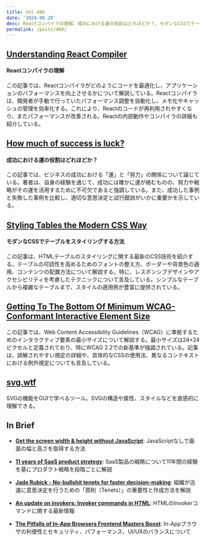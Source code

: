 ```yaml
---
title: Vol.466
date: '2024-08-28'
desc: Reactコンパイラの理解、成功における運の役割はどれほどか？、モダンなCSSでテーブルをスタイリングする方法、ほか計10リンク
permalink: /posts/466/
---
```



## [Understanding React Compiler](https://tonyalicea.dev/blog/understanding-react-compiler/)
#### Reactコンパイラの理解

この記事では、Reactコンパイラがどのようにコードを最適化し、アプリケーションのパフォーマンスを向上させるかについて解説している。Reactコンパイラは、開発者が手動で行っていたパフォーマンス調整を自動化し、メモ化やキャッシュの管理を効率化する。これにより、Reactのコードが再利用されやすくなり、またパフォーマンスが改善される。Reactの内部動作やコンパイラの詳細も紹介している。


## [How much of success is luck?](https://longform.asmartbear.com/lucky/)
#### 成功における運の役割はどれほどか？

この記事では、ビジネスの成功における「運」と「努力」の関係について論じている。著者は、自身の経験を通じて、成功には確かに運が絡むものの、努力や戦略がその運を活用するために不可欠であると強調している。また、成功した事例と失敗した事例を比較し、適切な意思決定と試行錯誤がいかに重要かを示している。

## [Styling Tables the Modern CSS Way](https://piccalil.li/blog/styling-tables-the-modern-css-way/)
#### モダンなCSSでテーブルをスタイリングする方法

この記事は、HTMLテーブルのスタイリングに関する最新のCSS技術を紹介する。テーブルの可読性を高めるためのフォントの整え方、ボーダーや背景色の適用、コンテンツの配置方法について解説する。特に、レスポンシブデザインやアクセシビリティを考慮したテクニックについて言及している。シンプルなテーブルから複雑なテーブルまで、スタイルの適用例が豊富に提供されている。


## [Getting To The Bottom Of Minimum WCAG-Conformant Interactive Element Size](https://www.smashingmagazine.com/2024/07/getting-bottom-minimum-wcag-conformant-interactive-element-size/)

この記事では、Web Content Accessibility Guidelines（WCAG）に準拠するためのインタラクティブ要素の最小サイズについて解説する。最小サイズは24×24ピクセルと定義されており、特にWCAG 2.2での新基準が強調されている。記事は、誤解されやすい規定の詳細や、具体的なCSSの使用法、異なるコンテキストにおける例外規定についても言及している。


## [svg.wtf](https://svg.wtf/?activeTab=gui&ck_subscriber_id=1424938214&shapes=%5B%5B%22tag%22%2C%22attributes%22%2C%22metadata%22%2C%22id%22%2C%22children%22%2C%22path%22%2C%22a%7C0%7C1%7C2%7C3%7C4%7C5%22%2C%22svg%22%2C%22width%22%2C%22height%22%2C%22a%7C8%7C9%22%2C%22800%22%2C%22o%7CA%7CB%7CB%22%2C%22transform%22%2C%22inheritedAttributes%22%2C%22styles%22%2C%22a%7CD%7CE%7CF%22%2C%22matrix%281%2C0%2C0%2C1%2C0%2C0%29%22%2C%22o%7C%22%2C%22o%7CG%7CH%7CI%7CI%22%2C%22root%22%2C%22a%7C%22%2C%22o%7C6%7C7%7CC%7CJ%7CK%7CL%7CK%22%2C%22a%7CM%22%5D%2C%22N%22%5D)

SVGの機能をGUIで学べるツール。SVGの構造や属性、スタイルなどを直感的に理解できる。


## In Brief

- **[Get the screen width & height without JavaScript](https://css-tip.com/screen-dimension/)**: JavaScriptなしで画面の幅と高さを取得する方法

- **[11 years of SaaS product strategy](https://ghiculescu.substack.com/p/11-years-of-saas-product-strategy)**: SaaS製品の戦略について11年間の経験を基にプロダクト戦略を段階ごとに解説

- **[Jade Rubick - No-bullshit tenets for faster decision-making](https://www.rubick.com/tenets-for-faster-decisionmaking/)**: 組織が迅速に意思決定を行うための「原則（Tenets）」の重要性と作成方法を解説

- **[An update on invokers: Invoker commands in HTML](https://utilitybend.com/blog/an-update-on-invokers-invoker-commands-in-html/)**: HTMLのInvokerコマンドに関する最新情報

- **[The Pitfalls of In-App Browsers  Frontend Masters Boost](https://frontendmasters.com/blog/the-pitfalls-of-in-app-browsers/)**: In-Appブラウザの利便性とセキュリティ、パフォーマンス、UI/UXのバランスについて
